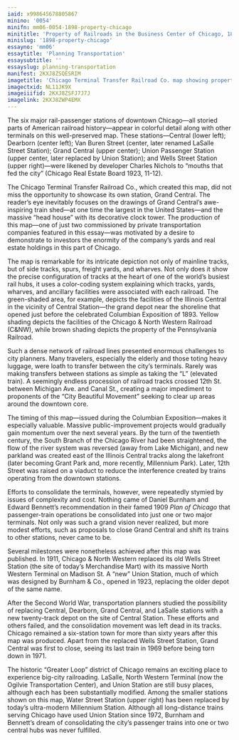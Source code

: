 ```yaml
---
iaid: x998645678805867
minino: '0054'
minifn: mm06-0054-1898-property-chicago
minititle: 'Property of Railroads in the Business Center of Chicago, 1898'
minislug: '1898-property-chicago'
essayno: 'mm06'
essaytitle: 'Planning Transportation'
essaysubtitle: ''
essayslug: planning-transportation
manifest: 2KXJ8ZSQESRIM
imagetitle: 'Chicago Terminal Transfer Railroad Co. map showing property of railroads in the business center of Chicago'
imagectxid: NL11JK9X
imageiiifid: 2KXJ8ZSFJ7J7J
imagelink: 2KXJ8ZWP4EMX
---
```

The six major rail-passenger stations of downtown Chicago—all storied parts of American railroad history—appear in colorful detail along with other terminals on this well-preserved map. These stations—Central (lower left); Dearborn (center left); Van Buren Street (center, later renamed LaSalle Street Station); Grand Central (upper center); Union Passenger Station (upper center, later replaced by Union Station); and Wells Street Station (upper right)—were likened by developer Charles Nichols to “mouths that fed the city” (Chicago Real Estate Board 1923, 11-12). 

The Chicago Terminal Transfer Railroad Co., which created this map, did not miss the opportunity to showcase its own station, Grand Central. The reader’s eye inevitably focuses on the drawings of Grand Central’s awe-inspiring train shed—at one time the largest in the United States—and the massive “head house” with its decorative clock tower. The production of this map—one of just two commissioned by private transportation companies featured in this essay—was motivated by a desire to demonstrate to investors the enormity of the company’s yards and real estate holdings in this part of Chicago. 

The map is remarkable for its intricate depiction not only of mainline tracks, but of side tracks, spurs, freight yards, and wharves. Not only does it show the precise configuration of tracks at the heart of one of the world’s busiest rail hubs, it uses a color-coding system explaining which tracks, yards, wharves, and ancillary facilities were associated with each railroad. The green-shaded area, for example, depicts the facilities of the Illinois Central in the vicinity of Central Station—the grand depot near the shoreline that opened just before the celebrated Columbian Exposition of 1893. Yellow shading depicts the facilities of the Chicago & North Western Railroad (C&NW), while brown shading depicts the property of the Pennsylvania Railroad. 

Such a dense network of railroad lines presented enormous challenges to city planners. Many travelers, especially the elderly and those toting heavy luggage, were loath to transfer between the city’s terminals. Rarely was making transfers between stations as simple as taking the “L” (elevated train). A seemingly endless procession of railroad tracks crossed 12th St. between Michigan Ave. and Canal St., creating a major impediment to proponents of the “City Beautiful Movement” seeking to clear up areas around the downtown core. 

The timing of this map—issued during the Columbian Exposition—makes it especially valuable. Massive public-improvement projects would gradually gain momentum over the next several years. By the turn of the twentieth century, the South Branch of the Chicago River had been straightened, the flow of the river system was reversed (away from Lake Michigan), and new parkland was created east of the Illinois Central tracks along the lakefront (later becoming Grant Park and, more recently, Millennium Park). Later, 12th Street was raised on a viaduct to reduce the interference created by trains operating from the downtown stations. 

Efforts to consolidate the terminals, however, were repeatedly stymied by issues of complexity and cost. Nothing came of Daniel Burnham and Edward Bennett’s recommendation in their famed 1909 _Plan of Chicago_ that passenger-train operations be consolidated into just one or two major terminals. Not only was such a grand vision never realized, but more modest efforts, such as proposals to close Grand Central and shift its trains to other stations, never came to be. 

Several milestones were nonetheless achieved after this map was published. In 1911, Chicago & North Western replaced its old Wells Street Station (the site of today’s Merchandise Mart) with its massive North Western Terminal on Madison St. A “new” Union Station, much of which was designed by Burnham & Co., opened in 1923, replacing the older depot of the same name. 

After the Second World War, transportation planners studied the possibility of replacing Central, Dearborn, Grand Central, and LaSalle stations with a new twenty-track depot on the site of Central Station. These efforts and others failed, and the consolidation movement was left dead in its tracks. Chicago remained a six-station town for more than sixty years after this map was produced. Apart from the replaced Wells Street Station, Grand Central was first to close, seeing its last train in 1969 before being torn down in 1971. 

The historic “Greater Loop” district of Chicago remains an exciting place to experience big-city railroading. LaSalle, North Western Terminal (now the Ogilvie Transportation Center), and Union Station are still busy places, although each has been substantially modified. Among the smaller stations shown on this map, Water Street Station (upper right) has been replaced by today’s ultra-modern Millennium Station. Although all long-distance trains serving Chicago have used Union Station since 1972, Burnham and Bennett’s dream of consolidating the city’s passenger trains into one or two central hubs was never fulfilled. 



